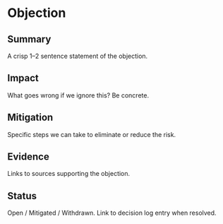 # Objection

## Summary
A crisp 1–2 sentence statement of the objection.

## Impact
What goes wrong if we ignore this? Be concrete.

## Mitigation
Specific steps we can take to eliminate or reduce the risk.

## Evidence
Links to sources supporting the objection.

## Status
Open / Mitigated / Withdrawn. Link to decision log entry when resolved.


